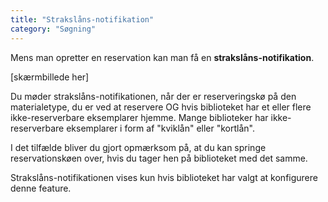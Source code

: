 ```yaml
---
title: "Strakslåns-notifikation"
category: "Søgning"
---
```

Mens man opretter en reservation kan man få en  **strakslåns-notifikation**. 

[skærmbillede her]

Du møder strakslåns-notifikationen, når der er reserveringskø på den materialetype, du er ved at reservere 
OG hvis biblioteket har et eller flere ikke-reserverbare eksemplarer hjemme. Mange biblioteker har ikke-reserverbare eksemplarer i form af "kviklån" eller "kortlån".

I det tilfælde bliver du gjort opmærksom på, at du kan springe reservationskøen over, hvis du tager hen på biblioteket med det samme.

Strakslåns-notifikationen vises kun hvis biblioteket har valgt at konfigurere denne feature. 
